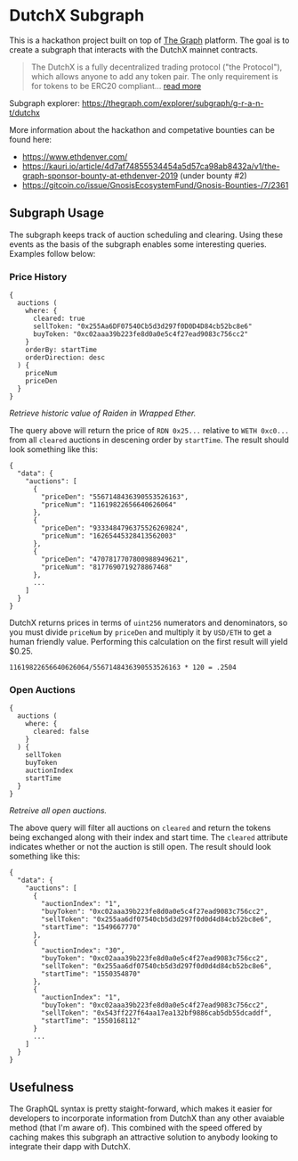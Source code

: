 # DutchX Subgraph

This is a hackathon project built on top of [The Graph](https://thegraph.com/) platform. The goal is to create a subgraph that interacts with the DutchX mainnet contracts.

> The DutchX is a fully decentralized trading protocol ("the Protocol"), which allows anyone to add any token pair. The only requirement is for tokens to be ERC20 compliant... [read more](https://github.com/gnosis/dx-contracts)

Subgraph explorer: https://thegraph.com/explorer/subgraph/g-r-a-n-t/dutchx

More information about the hackathon and competative bounties can be found here:

- https://www.ethdenver.com/
- https://kauri.io/article/4d7af74855534454a5d57ca98ab8432a/v1/the-graph-sponsor-bounty-at-ethdenver-2019 (under bounty #2)
- https://gitcoin.co/issue/GnosisEcosystemFund/Gnosis-Bounties-/7/2361

## Subgraph Usage

The subgraph keeps track of auction scheduling and clearing. Using these events as the basis of the subgraph enables some interesting queries. Examples follow below:

### Price History
```
{
  auctions (
    where: {
      cleared: true
      sellToken: "0x255Aa6DF07540Cb5d3d297f0D0D4D84cb52bc8e6"
      buyToken: "0xc02aaa39b223fe8d0a0e5c4f27ead9083c756cc2"
    }
    orderBy: startTime
    orderDirection: desc
  ) {
    priceNum
    priceDen
  }
}
```
*Retrieve historic value of Raiden in Wrapped Ether.*

The query above will return the price of `RDN 0x25...` relative to `WETH 0xc0...` from all `cleared` auctions in descening order by `startTime`. The result should look something like this:

```
{
  "data": {
    "auctions": [
      {
        "priceDen": "5567148436390553526163",
        "priceNum": "11619822656640626064"
      },
      {
        "priceDen": "9333484796375526269824",
        "priceNum": "16265445328413562003"
      },
      {
        "priceDen": "4707817707800988949621",
        "priceNum": "8177690719278867468"
      },
      ...
    ]
  }
}
```

DutchX returns prices in terms of `uint256` numerators and denominators, so you must divide `priceNum` by `priceDen` and multiply it by `USD/ETH` to get a human friendly value. Performing this calculation on the first result will yield $0.25.

`11619822656640626064/5567148436390553526163 * 120 = .2504`

### Open Auctions
```
{
  auctions (
    where: {
      cleared: false
    }
  ) {
    sellToken
    buyToken
    auctionIndex
    startTime
  }
}
```
*Retreive all open auctions.*

The above query will filter all auctions on `cleared` and return the tokens being exchanged along with their index and start time. The `cleared` attribute indicates whether or not the auction is still open. The result should look something like this:
```
{
  "data": {
    "auctions": [
      {
        "auctionIndex": "1",
        "buyToken": "0xc02aaa39b223fe8d0a0e5c4f27ead9083c756cc2",
        "sellToken": "0x255aa6df07540cb5d3d297f0d0d4d84cb52bc8e6",
        "startTime": "1549667770"
      },
      {
        "auctionIndex": "30",
        "buyToken": "0xc02aaa39b223fe8d0a0e5c4f27ead9083c756cc2",
        "sellToken": "0x255aa6df07540cb5d3d297f0d0d4d84cb52bc8e6",
        "startTime": "1550354870"
      },
      {
        "auctionIndex": "1",
        "buyToken": "0xc02aaa39b223fe8d0a0e5c4f27ead9083c756cc2",
        "sellToken": "0x543ff227f64aa17ea132bf9886cab5db55dcaddf",
        "startTime": "1550168112"
      }
      ...
    ]
  }
}
```

## Usefulness

The GraphQL syntax is pretty staight-forward, which makes it easier for developers to incorporate information from DutchX than any other avaiable method (that I'm aware of). This combined with the speed offered by caching makes this subgraph an attractive solution to anybody looking to integrate their dapp with DutchX. 

